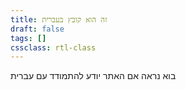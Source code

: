 ```yaml
---
title: זה הוא קובץ בעברית
draft: false
tags: []
cssclass: rtl-class
---
```

 
בוא נראה אם האתר יודע להתמודד עם עברית
